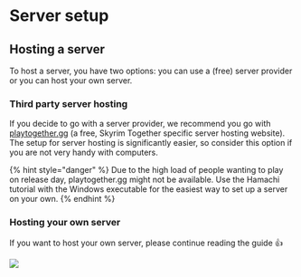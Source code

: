 # Server setup

## Hosting a server

To host a server, you have two options: you can use a (free) server provider or you can host your own server.

### Third party server hosting

If you decide to go with a server provider, we recommend you go with [playtogether.gg](https://playtogether.gg/) (a free, Skyrim Together specific server hosting website). The setup for server hosting is significantly easier, so consider this option if you are not very handy with computers.

{% hint style="danger" %}
Due to the high load of people wanting to play on release day, playtogether.gg might not be available. Use the Hamachi tutorial with the Windows executable for the easiest way to set up a server on your own.
{% endhint %}

### Hosting your own server

If you want to host your own server, please continue reading the guide :thumbsup:

![](https://shx.is/5CXChcro4.png)
